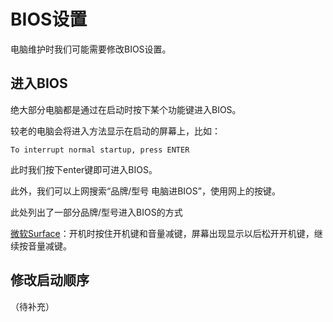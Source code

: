 # BIOS设置

电脑维护时我们可能需要修改BIOS设置。

## 进入BIOS

绝大部分电脑都是通过在启动时按下某个功能键进入BIOS。

较老的电脑会将进入方法显示在启动的屏幕上，比如：
```
To interrupt normal startup, press ENTER
```
此时我们按下enter键即可进入BIOS。

此外，我们可以上网搜索“品牌/型号 电脑进BIOS”，使用网上的按键。

此处列出了一部分品牌/型号进入BIOS的方式

[微软Surface](https://support.microsoft.com/zh-cn/surface/%E5%A6%82%E4%BD%95%E4%BD%BF%E7%94%A8-surface-uefi-df2c8942-dfa0-859d-4394-95f45eb1c3f9)：开机时按住开机键和音量减键，屏幕出现显示以后松开开机键，继续按音量减键。

## 修改启动顺序

（待补充）